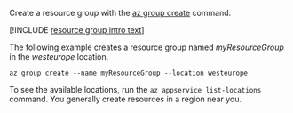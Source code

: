 Create a resource group with the [az group create](/cli/azure/group#create) command.

[!INCLUDE [resource group intro text](resource-group.md)]

The following example creates a resource group named *myResourceGroup* in the *westeurope* location.

```azurecli-interactive
az group create --name myResourceGroup --location westeurope
```

To see the available locations, run the `az appservice list-locations` command. You generally create resources in a region near you.